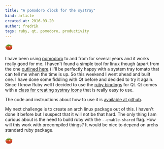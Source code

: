 ```yaml
---
title: "A pomodoro clock for the systray"
kind: article
created_at: 2016-03-20
author: fredrik
tags: ruby, qt, pomodoro, productivity
---
```


![](https://raw.githubusercontent.com/froderik/pomotray/master/tomato.png)

I have been using [pomodoro](http://pomodorotechnique.com/) to and from for several years and it works really good for me.
I haven't found a simple tool for linux though (apart from the one [outlined here](https://productivity.stackexchange.com/questions/717/which-computer-based-pomodoro-timers-exist-and-what-are-their-features/1672#1672).)
I'll be perfectly happy with a system tray tomato that can tell me when the time is up. So this weekend I went ahead and built 
one. I have done some fiddling with Qt before and decided to try it again. Since I know Ruby well I decided to use the
[ruby bindings](https://github.com/ryanmelt/qtbindings/) for Qt. Qt comes with a 
[class for creating systray icons](https://doc.qt.io/qt-4.8/qsystemtrayicon.html) that is really easy to use.

The code and instructions about how to use it is [available at github](https://github.com/froderik/pomotray).

My next challenge is to create an arch linux package out of this. I haven't done it before but I suspect that it will
not be that hard. The only thing I am curious about is the need to build ruby with the `--enable-shared` flag. How will
this work with precompiled things? It would be nice to depend on archs standard ruby package.

![](https://raw.githubusercontent.com/froderik/pomotray/master/tomato.png)

